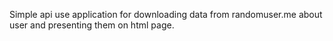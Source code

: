 Simple api use application for downloading data from randomuser.me about user and presenting them on html page.
